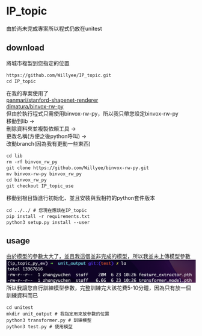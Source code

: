 # IP_topic
由於尚未完成專案所以程式仍放在unitest

## download
將城市複製到您指定的位置
```
https://github.com/Willyee/IP_topic.git
cd IP_topic
```

在我的專案使用了<br>
[panmari/stanford-shapenet-renderer](https://github.com/panmari/stanford-shapenet-renderer)<br>
[dimatura/binvox-rw-py](https://github.com/dimatura/binvox-rw-py)<br>
但由於執行程式只需使用binvox-rw-py，所以我只帶您設定binvox-rw-py<br>
移動到lib -><br>
刪除資料夾並複製依賴工具 -><br>
更改名稱(方便之後python呼叫) -><br>
改動branch(因為我有更動一些東西)
```
cd lib
rm -rf binvox_rw_py
git clone https://github.com/Willyee/binvox-rw-py.git
mv binvox-rw-py binvox_rw_py
cd binvox_rw_py
git checkout IP_topic_use
```

移動到根目錄進行初始化、並且安裝與我相符的python套件版本
```
cd ../../ # 您現在應該在IP_topic
pip install -r requirements.txt
python3 setup.py install --user
```

## usage
由於模型的參數太大了，並且我這個並非完成的模型，所以我並未上傳模型參數
![參數大小說明圖片](doc/picture1.png)
所以我讓您自行訓練模型參數，完整訓練完大該花費5-10分鐘，因為只有放一個訓練資料而已

```
cd unitest 
mkdir unit_output # 我指定用來放參數的位置
python3 transformer.py # 訓練模型
python3 test.py # 使用模型
```

